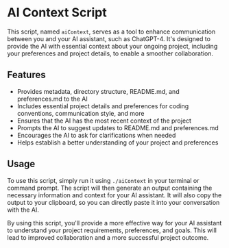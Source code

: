 # AI Context Script

This script, named `aiContext`, serves as a tool to enhance communication between you and your AI assistant, such as ChatGPT-4. It's designed to provide the AI with essential context about your ongoing project, including your preferences and project details, to enable a smoother collaboration.

## Features

- Provides metadata, directory structure, README.md, and preferences.md to the AI
- Includes essential project details and preferences for coding conventions, communication style, and more
- Ensures that the AI has the most recent context of the project
- Prompts the AI to suggest updates to README.md and preferences.md
- Encourages the AI to ask for clarifications when needed
- Helps establish a better understanding of your project and preferences

## Usage

To use this script, simply run it using `./aiContext` in your terminal or command prompt. The script will then generate an output containing the necessary information and context for your AI assistant. It will also copy the output to your clipboard, so you can directly paste it into your conversation with the AI.

By using this script, you'll provide a more effective way for your AI assistant to understand your project requirements, preferences, and goals. This will lead to improved collaboration and a more successful project outcome.
